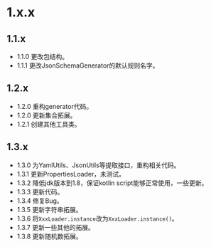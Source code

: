 # 1.x.x

## 1.1.x

* 1.1.0 更改包结构。
* 1.1.1 更改JsonSchemaGenerator的默认规则名字。

## 1.2.x

* 1.2.0 重构generator代码。
* 1.2.0 更新集合拓展。
* 1.2.1 创建其他工具类。

## 1.3.x

* 1.3.0 为YamlUtils、JsonUtils等提取接口，重构相关代码。
* 1.3.1 更新PropertiesLoader，未测试。
* 1.3.2 降低jdk版本到1.8，保证kotlin script能够正常使用，一些更新。
* 1.3.3 更新代码。
* 1.3.4 修复Bug。
* 1.3.5 更新字符串拓展。
* 1.3.6 将`XxxLoader.instance`改为`XxxLoader.instance()`。
* 1.3.7 更新一些其他的拓展。
* 1.3.8 更新随机数拓展。
